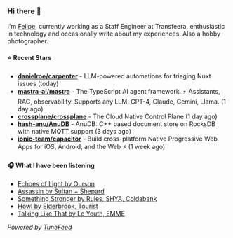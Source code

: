 ### Hi there 👋

I'm [Felipe](https://felipevm.com), currently working as a Staff Engineer at Transfeera, enthusiastic in technology and occasionally write about my experiences. Also a hobby photographer.

#### ⭐ Recent Stars
- **[danielroe/carpenter](https://github.com/danielroe/carpenter)** - LLM-powered automations for triaging Nuxt issues (today)
- **[mastra-ai/mastra](https://github.com/mastra-ai/mastra)** - The TypeScript AI agent framework. ⚡ Assistants, RAG, observability. Supports any LLM: GPT-4, Claude, Gemini, Llama. (1 day ago)
- **[crossplane/crossplane](https://github.com/crossplane/crossplane)** - The Cloud Native Control Plane (1 day ago)
- **[hash-anu/AnuDB](https://github.com/hash-anu/AnuDB)** - AnuDB: C&#43;&#43; based document store on RocksDB with native MQTT support (3 days ago)
- **[ionic-team/capacitor](https://github.com/ionic-team/capacitor)** - Build cross-platform Native Progressive Web Apps for iOS, Android, and the Web ⚡️ (1 week ago)

#### 🎧 What I have been listening
- [Echoes of Light by Ourson](https://open.spotify.com/track/7kqIRrv9Lo36E3C10L5zcT)
- [Assassin by Sultan &#43; Shepard](https://open.spotify.com/track/2wLkOJ9pwMu0kfV5tlPDUp)
- [Something Stronger by Rules, SHYA, Coldabank](https://open.spotify.com/track/1VhD0FPDYqFhqRJVguVAJe)
- [Howl by Elderbrook, Tourist](https://open.spotify.com/track/3B81HqB2k8hrsSvX04zu5J)
- [Talking Like That by Le Youth, EMME](https://open.spotify.com/track/52UwTliVhL0qDwpukA00bX)

_Powered by [TuneFeed](https://tunefeed.app?ref=github.com)_
